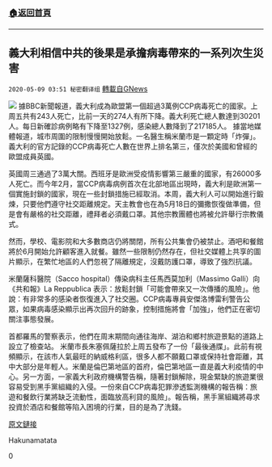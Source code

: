 ###  [:house:返回首頁](https://github.com/ourhimalayas/txt)
---

## 義大利相信中共的後果是承擔病毒帶來的一系列次生災害
`2020-05-09 03:51 秘密翻译组` [轉載自GNews](https://gnews.org/zh-hant/198139/)

![](https://s3.amazonaws.com/gnews-media-offload/wp-content/uploads/2020/05/09034350/1-55.png)
據BBC新聞報道，義大利成為歐盟第一個超過3萬例CCP病毒死亡的國家。上周五共有243人死亡，比前一天的274人有所下降。義大利死亡總人數達到30201人。每日新確診病例略有下降至1327例，感染總人數降到了217185人。
據當地媒體報道，城市周圍的限制慢慢開始放鬆。一名醫生稱米蘭市是一顆定時「炸彈」。義大利的官方記錄的CCP病毒死亡人數在世界上排名第三，僅次於美國和曾經的歐盟成員英國。

英國周三通過了3萬大關。西班牙是歐洲受疫情影響第三嚴重的國家，有26000多人死亡。而今年2月，當CCP病毒病例首次在北部地區出現時，義大利是歐洲第一個實施封鎖的國家，現在一些封鎖措施已經取消。本周，義大利人可以開始進行鍛煉，只要他們遵守社交距離規定。天主教會也在為5月18日的彌撒恢復做準備，但是會有嚴格的社交距離，禮拜者必須戴口罩。其他宗教團體也將被允許舉行宗教儀式。

然而，學校、電影院和大多數商店仍將關閉，所有公共集會仍被禁止。酒吧和餐館將於6月開始允許顧客進入就餐。雖然一些限制仍然存在，但社交媒體上共享的圖片顯示，在繁忙地區的人們忽視了隔離規定，沒戴防護口罩，導致了強烈抗議。

米蘭薩科醫院（Sacco hospital）傳染病科主任馬西莫加利（Massimo Galli）向《共和報》La Reppublica 表示：放鬆封鎖「可能會帶來又一次傳播的風險」。他說：有非常多的感染者恢復進入了社交圈。CCP病毒專員安傑洛博雷利警告公眾，如果病毒感染顯示出再次回升的跡象，控制措施將會「加強」，他們正在密切關注事態發展。

首都羅馬的警察表示，他們在周末期間向通往海岸、湖泊和鄉村旅遊景點的道路上設立了檢查站。
米蘭市長朱塞佩薩拉於上周五發布了一份「最後通牒」。此前有視頻顯示，在該市人氣最旺的納威格利區，很多人都不願戴口罩或保持社會距離，其中大部分是年輕人。米蘭是倫巴第地區的首府，倫巴第地區一直是義大利疫情的中心。另一方面，一家義大利政府機構警告稱，隨著封鎖解除，現金緊缺的旅遊業很容易受到黑手黨組織的入侵。一份來自CCP病毒犯罪滲透監測機構的報告稱：旅遊和餐飲行業將缺乏流動性，面臨放高利貸的風險」。報告稱，黑手黨組織將尋求投資於酒店和餐館等陷入困境的行業，目的是為了洗錢。

[原文鏈接](https://www.bbc.com/news/world-europe-52594570)

Hakunamatata

0

